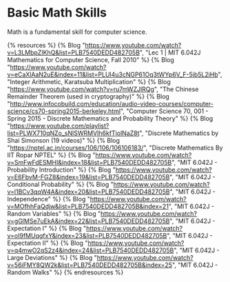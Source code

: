 # Basic Math Skills

Math is a fundamental skill for computer science.

{% resources %}
  {% Blog "https://www.youtube.com/watch?v=L3LMbpZIKhQ&list=PLB7540DEDD482705B", "Lec 1 | MIT 6.042J Mathematics for Computer Science, Fall 2010" %}
  {% Blog "https://www.youtube.com/watch?v=eCaXlAaN2uE&index=11&list=PLUl4u3cNGP61Oq3tWYp6V_F-5jb5L2iHb", "Integer Arithmetic, Karatsuba Multiplication" %}
  {% Blog "https://www.youtube.com/watch?v=ru7mWZJlRQg", "The Chinese Remainder Theorem (used in cryptography)" %}
  {% Blog "http://www.infocobuild.com/education/audio-video-courses/computer-science/cs70-spring2015-berkeley.html", "Computer Science 70, 001 - Spring 2015 - Discrete Mathematics and Probability Theory" %}
  {% Blog "https://www.youtube.com/playlist?list=PLWX710qNZo_sNlSWRMVIh6kfTjolNaZ8t", "Discrete Mathematics by Shai Simonson (19 videos)" %}
  {% Blog "https://nptel.ac.in/courses/106/106/106106183/", "Discrete Mathematics By IIT Ropar NPTEL" %}
  {% Blog "https://www.youtube.com/watch?v=SmFwFdESMHI&index=18&list=PLB7540DEDD482705B", "MIT 6.042J - Probability Introduction" %}
  {% Blog "https://www.youtube.com/watch?v=E6FbvM-FGZ8&index=19&list=PLB7540DEDD482705B", "MIT 6.042J - Conditional Probability" %}
  {% Blog "https://www.youtube.com/watch?v=l1BCv3qqW4A&index=20&list=PLB7540DEDD482705B", "MIT 6.042J - Independence" %}
  {% Blog "https://www.youtube.com/watch?v=MOfhhFaQdjw&list=PLB7540DEDD482705B&index=21", "MIT 6.042J - Random Variables" %}
  {% Blog "https://www.youtube.com/watch?v=gGlMSe7uEkA&index=22&list=PLB7540DEDD482705B", "MIT 6.042J - Expectation I" %}
  {% Blog "https://www.youtube.com/watch?v=oI9fMUqgfxY&index=23&list=PLB7540DEDD482705B", "MIT 6.042J - Expectation II" %}
  {% Blog "https://www.youtube.com/watch?v=q4mwO2qS2z4&index=24&list=PLB7540DEDD482705B", "MIT 6.042J - Large Deviations" %}
  {% Blog "https://www.youtube.com/watch?v=56iFMY8QW2k&list=PLB7540DEDD482705B&index=25", "MIT 6.042J - Random Walks" %}
{% endresources %}
